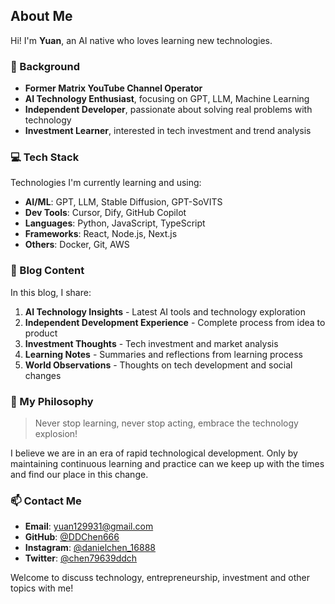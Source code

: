 ## About Me

Hi! I'm **Yuan**, an AI native who loves learning new technologies.

### 🚀 Background

- **Former Matrix YouTube Channel Operator**
- **AI Technology Enthusiast**, focusing on GPT, LLM, Machine Learning
- **Independent Developer**, passionate about solving real problems with technology
- **Investment Learner**, interested in tech investment and trend analysis

### 💻 Tech Stack

Technologies I'm currently learning and using:

- **AI/ML**: GPT, LLM, Stable Diffusion, GPT-SoVITS
- **Dev Tools**: Cursor, Dify, GitHub Copilot
- **Languages**: Python, JavaScript, TypeScript
- **Frameworks**: React, Node.js, Next.js
- **Others**: Docker, Git, AWS

### 📝 Blog Content

In this blog, I share:

1. **AI Technology Insights** - Latest AI tools and technology exploration
2. **Independent Development Experience** - Complete process from idea to product
3. **Investment Thoughts** - Tech investment and market analysis
4. **Learning Notes** - Summaries and reflections from learning process
5. **World Observations** - Thoughts on tech development and social changes

### 🎯 My Philosophy

> Never stop learning, never stop acting, embrace the technology explosion!

I believe we are in an era of rapid technological development. Only by maintaining continuous learning and practice can we keep up with the times and find our place in this change.

### 📫 Contact Me

- **Email**: yuan129931@gmail.com
- **GitHub**: [@DDChen666](https://github.com/DDChen666)
- **Instagram**: [@danielchen_16888](https://www.instagram.com/danielchen_16888/)
- **Twitter**: [@chen79639ddch](https://twitter.com/chen79639ddch)

Welcome to discuss technology, entrepreneurship, investment and other topics with me!